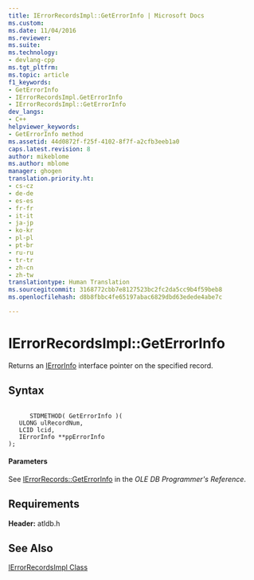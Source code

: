 ```yaml
---
title: IErrorRecordsImpl::GetErrorInfo | Microsoft Docs
ms.custom: 
ms.date: 11/04/2016
ms.reviewer: 
ms.suite: 
ms.technology:
- devlang-cpp
ms.tgt_pltfrm: 
ms.topic: article
f1_keywords:
- GetErrorInfo
- IErrorRecordsImpl.GetErrorInfo
- IErrorRecordsImpl::GetErrorInfo
dev_langs:
- C++
helpviewer_keywords:
- GetErrorInfo method
ms.assetid: 44d0872f-f25f-4102-8f7f-a2cfb3eeb1a0
caps.latest.revision: 8
author: mikeblome
ms.author: mblome
manager: ghogen
translation.priority.ht:
- cs-cz
- de-de
- es-es
- fr-fr
- it-it
- ja-jp
- ko-kr
- pl-pl
- pt-br
- ru-ru
- tr-tr
- zh-cn
- zh-tw
translationtype: Human Translation
ms.sourcegitcommit: 3168772cbb7e8127523bc2fc2da5cc9b4f59beb8
ms.openlocfilehash: d8b8fbbc4fe65197abac6829dbd63edede4abe7c

---
```

# IErrorRecordsImpl::GetErrorInfo
Returns an [IErrorInfo](https://msdn.microsoft.com/en-us/library/ms718112.aspx) interface pointer on the specified record.  
  
## Syntax  
  
```  
  
      STDMETHOD( GetErrorInfo )(  
   ULONG ulRecordNum,  
   LCID lcid,  
   IErrorInfo **ppErrorInfo   
);  
```  
  
#### Parameters  
 See [IErrorRecords::GetErrorInfo](https://msdn.microsoft.com/en-us/library/ms711230.aspx) in the *OLE DB Programmer's Reference*.  
  
## Requirements  
 **Header:** atldb.h  
  
## See Also  
 [IErrorRecordsImpl Class](../../data/oledb/ierrorrecordsimpl-class.md)


<!--HONumber=Jan17_HO1-->


